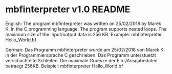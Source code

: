 mbfinterpreter v1.0 README
==========================

English:
    The program mbfinterpreter was written on 25/02/2018 by Marek K. in the C programming language.
    The program supports nested loops.
    The maximum size of the input/output data is 256 KB.
    Example: mbfinterpreter Hello_World.bf

German:
    Das Programm mbfinterpreter wurde am 25/02/2018 von Marek K. in der Programmiersprache C geschrieben.
    Das Programm unterstuetzt verschachtelte Schleifen.
    Die maximale Groesze der Ein-/Ausgabedaten betraegt 256KB.
    Beispiel: mbfinterpreter Hello_World.bf